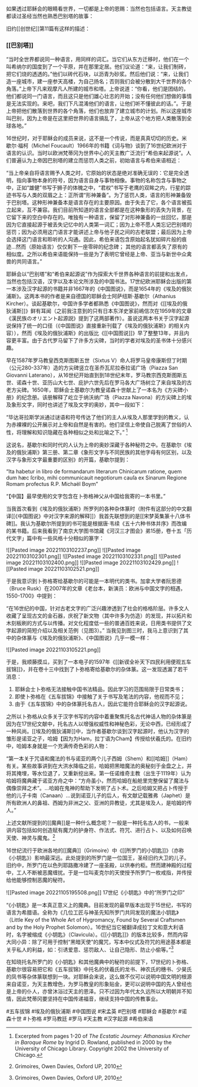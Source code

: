 如果透过耶稣会的眼睛看世界，一切都是上帝的恩赐：当然也包括语言。天主教徒都读过圣经当然也熟悉巴别塔的故事：

旧约[[创世纪]]第11篇有这样的描述：

### [[巴别塔]]

“当时全世界都说同一种语言，用同样的词汇。当它们从东方迁移时，他们在一个叫希纳尔的国度到了一个平原，并在那里定居。他们议论道：“来，让我们制砖，把它们烧的透透的。”他们以砖代石块，以沥青为砂浆。然后他们说：“来，让我们造一座城市，建一座参天高楼，为自己扬名；否则我们会被分散到大千世界的各个角落。”上帝下凡来观摩凡人所建的城市和塔。上帝说道：“你看，他们是团结的，他们都说同一门语言，而且这只是他们雄心壮志的开始；没有任何他们想做的事情是无法实现的。来吧，我们下凡混淆他们的语言，让他们听不懂彼此的话。”。于是上帝把他们散落到世界的各个角落，他们也放弃了建立城市的计划。所以这座城市叫巴别，因为上帝是在这里把世界的语言搞乱了，上帝从这个地方把人类散落到全球各地。”

16世纪时，对于耶稣会的成员来说，这不是一个传说，而是真真切切的历史。米歇尔·福柯（Michel Foucault）1966年的书籍《词与物》谈到了16世纪欧洲对于语言的认识。当时以欧洲梵蒂冈为世界中心的天主教广泛流行“希伯来起源说”。人们普遍认为上帝因巴别塔的建立而惩罚人类之前，初始语言与希伯来语相近：

“当上帝亲自将语言赐予人类之时，它原始的状态是绝对准确无误的：它是完全透明，指向事物本身的符号，因为语言自身与事物相像。事物的名称包含与事物之中，正如“雄健”书写于狮子的体魄之中，“君权”书写于老鹰的双眸之内，行星的踪迹书写与人类的双眉之上：正所谓“形神兼备”。为了惩罚人类，语言的形神兼备毁于巴别塔。这种形神兼备本是语言存在的主要原因。由于失去了它，各个语言被孤立起来，互不兼容。我们目前所知道的语言全部都是在这种象形的丢失为背景，在它留下来的空白中存在的。唯独有一种语言，保留了对形神兼备的一丝回忆，那是因为它直接起源于被丢失记忆中的人类第一词汇；因为上帝不愿人类忘记巴别塔的惩罚；因为必须用这门语言才能讲述上帝与他子民之间的古老联盟；最后因为上帝会选择这门语言和聆听的人沟通。因此，希伯来语包含原始起名犹如碎片般的痕迹...然而（原始语言）仅仅剩下一座零碎的纪念碑； 其他的语言都丢失了原有的相似度。之所以希伯来语能保持一些是为了表明它曾经是上帝、亚当与新世中众禽兽的共同语言。”

耶稣会以“巴别塔”和“希伯来起源说”作为探索大千世界各种语言的前提和出发点，当然也包括汉语，汉字以及本论文所涉及的中国书法。17世纪欧洲耶稣会出版的第一本涉及汉字起源的书籍并非1667年的《中国图说》，而是1654年的《埃及的俄狄浦斯》。这两本书的作者是来自德国的耶稣会士阿萨纽斯·基歇尔（Athanius Kircher）。谈起基歇尔，中国许多学者都熟悉《中国图说》，然而对《[[埃及的俄狄浦斯]]》鲜有耳闻（之前我注意到的只有日本东洋史家前嶋信次在1959年的文章《漢民族のオリエント起源説》提到了这两部著作）。虽说这两本书关于汉字起源说保持了统一的口径（《中国图说》直接重新刊载了《埃及的俄狄浦斯》的相关内容）），然而《埃及的俄狄浦斯》的出版比《[[中国图说]]》早了整整13年，并且内容更丰富。由于古代罗马留下了许多方尖碑，当时的学者对埃及的圣书体十分感兴趣。

早在1587年罗马教皇西克斯图斯五世（Sixtus V）命人将罗马皇帝康斯但丁时期（公元280-337年）造的方尖碑竖立在圣乔瓦尼拉泰拉诺广场（Piazza San Giovanni Laterano），从16世纪开始直到到18世纪末年，罗马教宗西克斯图斯五世、诺森十世、亚历山大七世、庇护六世先后在罗马各大广场树立了来自埃及的古老方尖碑。1650年，耶稣会士基歇尔为教皇诺森十世献上了一本名为《方尖碑小册》的纪念册。该册解释了屹立于纳沃纳广场（Piazza Navona）的方尖碑上的埃及象形文字，同时也讲述了埃及文字的奥妙，其中一段如下：

“毕达哥拉斯学派通过谜语和符号传达了他们的主人从埃及人那里学到的教义，认为赤裸裸的公开展示对上帝和自然是有害的。他们坚信上帝使自己脱离了世俗的人性，将理解和知识隐藏在各种相似之处和比喻之下。” [^1]

这说名，基歇尔和同时代的人认为上帝的奥妙深藏于各种秘符之中。在基歇尔《埃及的俄狄浦斯》第三册、第二章《象形文字与不同民族的其他字母有何区别，以及汉字与象形文字最重要的区别》的开篇，基歇尔提到：

“Ita habetur in libro de formandarum literarum Chinicarum ratione, quem dum hæc ſcribo, mihi communicauit negotiorum cauſa ex Sinarum Regione Romam profectus R.P. Michaël Boym”

“【中国】最早使用的文字包含在卜弥格神父从中国给我寄的一本书里。”

当我首次看到《埃及的俄狄浦斯》所罗列的各种杂体篆时（附件有这部分的中文翻译[[《中国图说》中对汉字来源的解释]]）我首先联想到的是[[宋梦英集篆十八体书碑]]。我认为基歇尔所提到的书可能是根据唐·韦续《五十六种书体并序》而改编的某书籍。后来我看到了南京大学图书馆藏《河汉三才图会》弟15册，卷十五「历代文字」篇中有一些风格十分相似的篆字：

![[Pasted image 20221103102237.png]]
![[Pasted image 20221103102301.png]]
![[Pasted image 20221103102331.png]]
![[Pasted image 20221103102400.png]]
![[Pasted image 20221103102429.png]]
![[Pasted image 20221103102521.png]]

于是我意识到卜弥格寄给基歇尔的可能是一本明代的类书。加拿大学者阮思德（Bruce Rusk）在2007年的文章《老台本，新演员：欧洲与中国文字的相遇，1550-1700》中提到：

“在16世纪的中国，针对古老文字的广泛兴趣渗透到了社会的格格阶层。许多文人收藏了呈现古文的金石器，庆祝了新文物（其中许多为仿造）的发现，并以拓片和木刻板刷的方式与以传播。对文化程度低一些的普通百姓来说，日用类书提供了文字起源的简短介绍以及相关范例（见图3）。” 当我见到图三时，我马上意识到了其中的杂体篆与《埃及的俄狄浦斯》、《中国图说》几乎一模一样：

![[Pasted image 20221103105221.png]]

于是，我顺藤摸瓜，买到了一本电子的1597年《[[新锲全补天下四民利用便观五车拔锦]]》，并在卷十三中找到了卜弥格寄给基歇尔的杂体篆。这一发现透漏了若干消息：

1. 耶稣会士卜弥格无法接触中国书法精品，因此学习的范围局限于日常类书；
2. 即使卜弥格在《五车拔锦》中接触了关于书写及笔法的内容，他视而不见；
3. 由于《五车拔锦》中的杂体篆托名古人，因此它能符合耶稣会的汉字起源说。

之所以卜弥格从众多关于汉字书写的内容中着重聚焦托名古代神话人物的杂体篆是因为在17世纪文献中，托名古人以增强权威性和神秘色彩，无论中西，已经形成了一种风尚。[[埃及的俄狄浦斯]]中，当作者基歇尔谈到汉字起源时，他认为汉字的雏形是诺亚之子，哈姆【因为为Ham，拉丁语为Cham】传授给伏羲氏的。在旧约中，哈姆本身就是一个充满传奇色彩的人物：

“第一本关于咒语和魔法的书与诺亚的两个儿子西姆（Shem）和[[哈姆]]（Ham）有关。某些故事讲到在大洪水降临之前，哈姆把黑暗魔法的奥秘刻于金盘之上，并将其掩埋，等水位退了，又重新挖出来。第一任诺维奇主教（出生于1119年）认为哈姆将魔典藏于诺亚方舟之中：“方舟虽小，然而哈姆在船舱里完整保留了魔法与偶像崇拜之术”。...哈姆在鬼神的帮助下发明了占卜术。之后哈姆又把占卜传授于他的儿子卡南（Canaan）...说到诺亚儿子的后人，有文献记载雅弗（Japhet）是所有欧洲人的鼻祖、西姆为非洲之父、亚洲的异教徒，尤其是埃及人，是哈姆的传人。”

上述文献所提到的[[魔典]]是一种什么概念呢？一般是一种托名古人的书，一般来讲内容包括如何创造赋有魔力的护身符、作法式、符咒、进行占卜、以及如何召唤天使、神灵与魔鬼。[^2]

16世纪流行于欧洲各地的[[魔典]]（Grimoire）中《[[所罗门的小钥匙]]》（亦称《小钥匙》）影响最深远。此处提到的所罗门是一位国王，圣经旧约大卫的儿子。旧约中，所罗门在以色列耶路撒冷建了一座圣殿，以供奉约柜。然而建神殿的过程中，工人不断被恶魔缠扰。于是一位叫麦克尔的天使授予所罗门一枚戒指，并传授给他能够控制恶魔的秘符。

![[Pasted image 20221105195508.png]]
17世纪《小钥匙》中的“所罗门之印”

“《小钥匙》是一本真正意义上的魔典。目前发现的最早版本出现于15世纪，书写的语言为希腊语。全称为《几位工匠与神圣先知所罗门共同发现的魔法小钥匙》（Little Key of the Whole Art of Hygromancy, Found by Several Craftsmen and by the Holy Prophet Solomon）。16世纪当它被翻译成拉丁文和意大利语时，名字被缩成《小钥匙》（Clavicula）。《[[小钥匙]]》的版本比较多，然而内容大同小异：除了可用于控制“黑暗天使”的魔咒，写本中仪式及符咒的用途基本都是关乎私人的利益，如：引诱爱意、惩罚敌人、让自己隐形、防止小偷等。”[^2]

在知晓托名所罗门的《小钥匙》和其他魔典中的秘符的前提下，17世纪的卜弥格、基歇尔很容易把它和《五车拔锦》中托名的伏羲氏的龙书、神农氏的穗书、少昊氏的凤书等杂体篆联想到一块。对耶稣会来说，这么做不仅可以说明中国文明的根源来自诺亚，为天主教增色，为罗马教皇的形象贴金，更可以说明中国的先人曾经也是上帝的仆人，亦曾沐浴过天主的恩泽。只不过因为年代太久远所以大明朝并不知情，因此梵蒂冈要坚持在中国传递福音，继续支持中国的传教事业。

#五车拔锦 #埃及的俄狄浦斯 #中国图说 #宋孟英 #巴别塔 #耶稣会 #基歇尔 #诺森十世 #卜弥格 #罗马教廷  #罗马 #天主教 #汉字起源 #希伯来语 

[^1]:Excerpted from pages 1-20 of _The Ecstatic Journey: Athanasius Kircher in Baroque Rome_ by Ingrid D. Rowland, published in 2000 by the University of Chicago Library. Copyright 2002 the University of Chicago.
[^2]:Grimoires, Owen Davies, Oxford UP, 2010